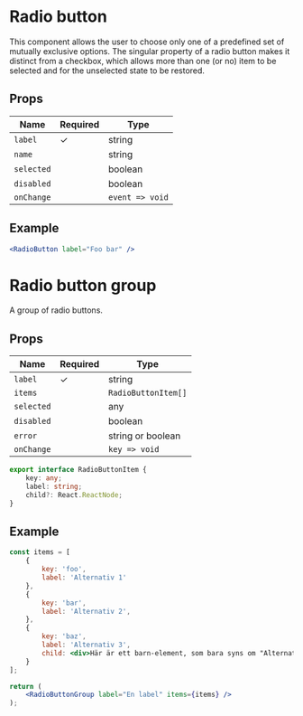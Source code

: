 # Radio button

This component allows the user to choose only one of a predefined set of mutually exclusive options. The singular property of a radio button makes it distinct from a checkbox, which allows more than one (or no) item to be selected and for the unselected state to be restored.

## Props

| Name          | Required  | Type            |
|---------------|-----------|-----------------|
| `label`       |     ✓     | string          |
| `name`        |           | string          |
| `selected`    |           | boolean         |
| `disabled`    |           | boolean         |
| `onChange`    |           | `event => void` |

## Example

```jsx
<RadioButton label="Foo bar" />
```

# Radio button group

A group of radio buttons.

## Props

| Name          | Required  | Type                  |
|---------------|-----------|-----------------------|
| `label`       |     ✓     | string                |
| `items`       |           | `RadioButtonItem[]`   |
| `selected`    |           | any                   |
| `disabled`    |           | boolean               |
| `error`       |           | string or boolean     |
| `onChange`    |           | `key => void`         |

```typescript
export interface RadioButtonItem {
    key: any;
    label: string;
    child?: React.ReactNode;
}
```

## Example

```jsx
const items = [
    {
        key: 'foo',
        label: 'Alternativ 1'
    },
    {
        key: 'bar',
        label: 'Alternativ 2',
    },
    {
        key: 'baz',
        label: 'Alternativ 3',
        child: <div>Här är ett barn-element, som bara syns om "Alternativ 3" är markerat</div>
    }
];

return (
    <RadioButtonGroup label="En label" items={items} />
);
```
